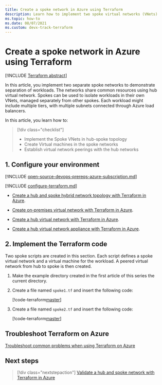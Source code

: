 ```yaml
---
title: Create a spoke network in Azure using Terraform
description: Learn how to implement two spoke virtual networks (VNets) connected to a hub in a hub-spoke topology.
ms.topic: how-to
ms.date: 08/07/2021
ms.custom: devx-track-terraform
---
```


# Create a spoke network in Azure using Terraform

[!INCLUDE [Terraform abstract](./includes/abstract.md)]

In this article, you implement two separate spoke networks to demonstrate separation of workloads. The networks share common resources using hub virtual network. Spokes can be used to isolate workloads in their own VNets, managed separately from other spokes. Each workload might include multiple tiers, with multiple subnets connected through Azure load balancers.

In this article, you learn how to:

> [!div class="checklist"]
> * Implement the Spoke VNets in hub-spoke topology
> * Create Virtual machines in the spoke networks
> * Establish virtual network peerings with the hub networks

## 1. Configure your environment

[!INCLUDE [open-source-devops-prereqs-azure-subscription.md](../includes/open-source-devops-prereqs-azure-subscription.md)]

[!INCLUDE [configure-terraform.md](includes/configure-terraform.md)]

- [Create a hub and spoke hybrid network topology with Terraform in Azure](./hub-spoke-introduction.md).

- [Create on-premises virtual network with Terraform in Azure](./hub-spoke-on-prem.md).

- [Create a hub virtual network with Terraform in Azure](./hub-spoke-hub-network.md).

- [Create a hub virtual network appliance with Terraform in Azure](./hub-spoke-hub-nva.md).

## 2. Implement the Terraform code

Two spoke scripts are created in this section. Each script defines a spoke virtual network and a virtual machine for the workload. A peered virtual network from hub to spoke is then created.

1. Make the example directory created in the first article of this series the current directory.

1. Create a file named `spoke1.tf` and insert the following code:

    [!code-terraform[master](../../terraform_samples/quickstart/301-hub-spoke/spoke1.tf)]

1. Create a file named `spoke2.tf` and insert the following code:

    [!code-terraform[master](../../terraform_samples/quickstart/301-hub-spoke/spoke2.tf)]

## Troubleshoot Terraform on Azure

[Troubleshoot common problems when using Terraform on Azure](troubleshoot.md)

## Next steps

> [!div class="nextstepaction"] 
> [Validate a hub and spoke network with Terraform in Azure](./hub-spoke-validation.md)
